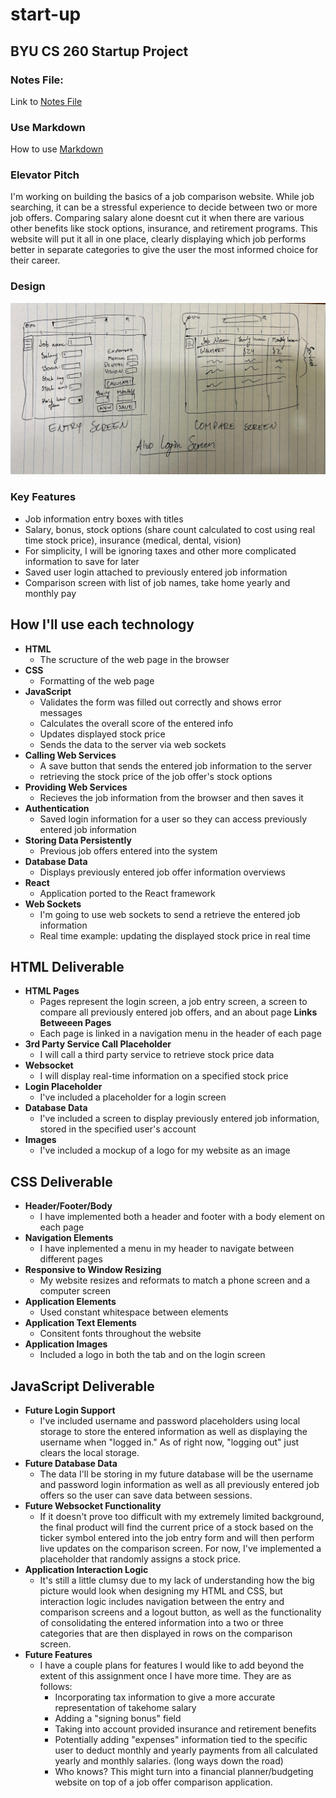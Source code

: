 # start-up
## BYU CS 260 Startup Project

### Notes File:

Link to [Notes File](https://github.com/tyguyreeses/start-up/blob/e61dfe6a541e9408420c8a6f8063d51671e49c7b/notes.md)

### Use Markdown

How to use [Markdown](https://docs.github.com/en/get-started/writing-on-github/getting-started-with-writing-and-formatting-on-github/basic-writing-and-formatting-syntax)

### Elevator Pitch

I'm working on building the basics of a job comparison website. While job searching, it can be a stressful experience to decide between two or more job offers. Comparing salary alone doesnt cut it when there are various other benefits like stock options, insurance, and retirement programs. This website will put it all in one place, clearly displaying which job performs better in separate categories to give the user the most informed choice for their career.

### Design

![Image of my sketch of a data entry screen and for a comparison screen](/startup-design.jpg)

### Key Features

- Job information entry boxes with titles
- Salary, bonus, stock options (share count calculated to cost using real time stock price), insurance (medical, dental, vision)
- For simplicity, I will be ignoring taxes and other more complicated information to save for later
- Saved user login attached to previously entered job information
- Comparison screen with list of job names, take home yearly and monthly pay


## How I'll use each technology

- **HTML**
    - The scructure of the web page in the browser
- **CSS**
    - Formatting of the web page
- **JavaScript**
    - Validates the form was filled out correctly and shows error messages
    - Calculates the overall score of the entered info
    - Updates displayed stock price
    - Sends the data to the server via web sockets
- **Calling Web Services**
    - A save button that sends the entered job information to the server
    - retrieving the stock price of the job offer's stock options
- **Providing Web Services**
    - Recieves the job information from the browser and then saves it
- **Authentication**
    - Saved login information for a user so they can access previously entered job information
- **Storing Data Persistently**
    - Previous job offers entered into the system
- **Database Data**
    - Displays previously entered job offer information overviews
- **React**
    - Application ported to the React framework
- **Web Sockets**
    - I'm going to use web sockets to send a retrieve the entered job information
    - Real time example: updating the displayed stock price in real time

## HTML Deliverable

- **HTML Pages**
    - Pages represent the login screen, a job entry screen, a screen to compare all previously entered job offers, and an about page
**Links Betweeen Pages**
    - Each page is linked in a navigation menu in the header of each page
- **3rd Party Service Call Placeholder**
    - I will call a third party service to retrieve stock price data
- **Websocket**
    - I will display real-time information on a specified stock price
- **Login Placeholder**
    - I've included a placeholder for a login screen
- **Database Data**
    - I've included a screen to display previously entered job information, stored in the specified user's account
- **Images**
    - I've included a mockup of a logo for my website as an image

## CSS Deliverable

- **Header/Footer/Body**
    - I have implemented both a header and footer with a body element on each page
- **Navigation Elements**
    - I have inplemented a menu in my header to navigate between different pages
- **Responsive to Window Resizing**
    - My website resizes and reformats to match a phone screen and a computer screen
- **Application Elements**
    - Used constant whitespace between elements
- **Application Text Elements**
    - Consitent fonts throughout the website
- **Application Images**
    - Included a logo in both the tab and on the login screen

## JavaScript Deliverable

- **Future Login Support**
    - I've included username and password placeholders using local storage to store the entered information as well as displaying the username when "logged in." As of right now, "logging out" just clears the local storage.
- **Future Database Data**
    - The data I'll be storing in my future database will be the username and password login information as well as all previously entered job offers so the user can save data between sessions.
- **Future Websocket Functionality**
    - If it doesn't prove too difficult with my extremely limited background, the final product will find the current price of a stock based on the ticker symbol entered into the job entry form and will then perform live updates on the comparison screen. For now, I've implemented a placeholder that randomly assigns a stock price.
- **Application Interaction Logic**
    - It's still a little clumsy due to my lack of understanding how the big picture would look when designing my HTML and CSS, but interaction logic includes navigation between the entry and comparison screens and a logout button, as well as the functionality of consolidating the entered information into a two or three categories that are then displayed in rows on the comparison screen.
- **Future Features**
    - I have a couple plans for features I would like to add beyond the extent of this assignment once I have more time. They are as follows:
        - Incorporating tax information to give a more accurate representation of takehome salary
        - Adding a "signing bonus" field
        - Taking into account provided insurance and retirement benefits 
        - Potentially adding "expenses" information tied to the specific user to deduct monthly and yearly payments from all calculated yearly and monthly salaries. (long ways down the road)
        - Who knows? This might turn into a financial planner/budgeting website on top of a job offer comparison application.
